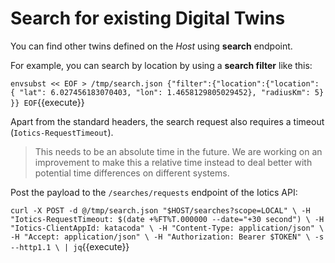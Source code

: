 # Search for existing Digital Twins

You can find other twins defined on the _Host_ using **search** endpoint.

For example, you can search by location by using a **search filter** like this:

`envsubst << EOF > /tmp/search.json
{"filter":{"location":{"location": {
               "lat": 6.027456183070403,
               "lon": 1.4658129805029452},
              "radiusKm": 5}
}}
EOF`{{execute}}

Apart from the standard headers, the search request also requires a timeout (`Iotics-RequestTimeout`).

> This needs to be an absolute time in the future. We are working on an improvement to make this a relative time instead to deal better with potential time differences on different systems.

Post the payload to the `/searches/requests` endpoint of the Iotics API:

`curl -X POST -d @/tmp/search.json "$HOST/searches?scope=LOCAL" \
    -H "Iotics-RequestTimeout: $(date +%FT%T.000000 --date="+30 second") \
    -H "Iotics-ClientAppId: katacoda" \
    -H "Content-Type: application/json" \
    -H "Accept: application/json" \
    -H "Authorization: Bearer $TOKEN" \
    -s --http1.1 \
| jq`{{execute}}
